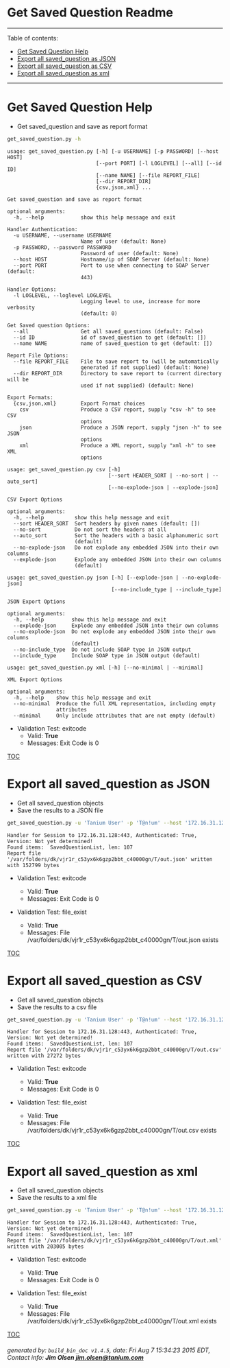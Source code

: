 Get Saved Question Readme
===========================

---------------------------
<a name='toc'>Table of contents:</a>

  * [Get Saved Question Help](#user-content-get-saved-question-help)
  * [Export all saved_question as JSON](#user-content-export-all-saved_question-as-json)
  * [Export all saved_question as CSV](#user-content-export-all-saved_question-as-csv)
  * [Export all saved_question as xml](#user-content-export-all-saved_question-as-xml)

---------------------------

# Get Saved Question Help

  * Get saved_question and save as report format

```bash
get_saved_question.py -h
```

```
usage: get_saved_question.py [-h] [-u USERNAME] [-p PASSWORD] [--host HOST]
                             [--port PORT] [-l LOGLEVEL] [--all] [--id ID]
                             [--name NAME] [--file REPORT_FILE]
                             [--dir REPORT_DIR]
                             {csv,json,xml} ...

Get saved_question and save as report format

optional arguments:
  -h, --help            show this help message and exit

Handler Authentication:
  -u USERNAME, --username USERNAME
                        Name of user (default: None)
  -p PASSWORD, --password PASSWORD
                        Password of user (default: None)
  --host HOST           Hostname/ip of SOAP Server (default: None)
  --port PORT           Port to use when connecting to SOAP Server (default:
                        443)

Handler Options:
  -l LOGLEVEL, --loglevel LOGLEVEL
                        Logging level to use, increase for more verbosity
                        (default: 0)

Get Saved question Options:
  --all                 Get all saved_questions (default: False)
  --id ID               id of saved_question to get (default: [])
  --name NAME           name of saved_question to get (default: [])

Report File Options:
  --file REPORT_FILE    File to save report to (will be automatically
                        generated if not supplied) (default: None)
  --dir REPORT_DIR      Directory to save report to (current directory will be
                        used if not supplied) (default: None)

Export Formats:
  {csv,json,xml}        Export Format choices
    csv                 Produce a CSV report, supply "csv -h" to see CSV
                        options
    json                Produce a JSON report, supply "json -h" to see JSON
                        options
    xml                 Produce a XML report, supply "xml -h" to see XML
                        options

usage: get_saved_question.py csv [-h]
                                 [--sort HEADER_SORT | --no-sort | --auto_sort]
                                 [--no-explode-json | --explode-json]

CSV Export Options

optional arguments:
  -h, --help          show this help message and exit
  --sort HEADER_SORT  Sort headers by given names (default: [])
  --no-sort           Do not sort the headers at all
  --auto_sort         Sort the headers with a basic alphanumeric sort
                      (default)
  --no-explode-json   Do not explode any embedded JSON into their own columns
  --explode-json      Explode any embedded JSON into their own columns
                      (default)

usage: get_saved_question.py json [-h] [--explode-json | --no-explode-json]
                                  [--no-include_type | --include_type]

JSON Export Options

optional arguments:
  -h, --help         show this help message and exit
  --explode-json     Explode any embedded JSON into their own columns
  --no-explode-json  Do not explode any embedded JSON into their own columns
                     (default)
  --no-include_type  Do not include SOAP type in JSON output
  --include_type     Include SOAP type in JSON output (default)

usage: get_saved_question.py xml [-h] [--no-minimal | --minimal]

XML Export Options

optional arguments:
  -h, --help    show this help message and exit
  --no-minimal  Produce the full XML representation, including empty
                attributes
  --minimal     Only include attributes that are not empty (default)
```

  * Validation Test: exitcode
    * Valid: **True**
    * Messages: Exit Code is 0



[TOC](#user-content-toc)


# Export all saved_question as JSON

  * Get all saved_question objects
  * Save the results to a JSON file

```bash
get_saved_question.py -u 'Tanium User' -p 'T@n!um' --host '172.16.31.128' --loglevel 1 --all --file "/var/folders/dk/vjr1r_c53yx6k6gzp2bbt_c40000gn/T/out.json" json
```

```
Handler for Session to 172.16.31.128:443, Authenticated: True, Version: Not yet determined!
Found items:  SavedQuestionList, len: 107
Report file '/var/folders/dk/vjr1r_c53yx6k6gzp2bbt_c40000gn/T/out.json' written with 152799 bytes
```

  * Validation Test: exitcode
    * Valid: **True**
    * Messages: Exit Code is 0

  * Validation Test: file_exist
    * Valid: **True**
    * Messages: File /var/folders/dk/vjr1r_c53yx6k6gzp2bbt_c40000gn/T/out.json exists



[TOC](#user-content-toc)


# Export all saved_question as CSV

  * Get all saved_question objects
  * Save the results to a csv file

```bash
get_saved_question.py -u 'Tanium User' -p 'T@n!um' --host '172.16.31.128' --loglevel 1 --all --file "/var/folders/dk/vjr1r_c53yx6k6gzp2bbt_c40000gn/T/out.csv" csv
```

```
Handler for Session to 172.16.31.128:443, Authenticated: True, Version: Not yet determined!
Found items:  SavedQuestionList, len: 107
Report file '/var/folders/dk/vjr1r_c53yx6k6gzp2bbt_c40000gn/T/out.csv' written with 27272 bytes
```

  * Validation Test: exitcode
    * Valid: **True**
    * Messages: Exit Code is 0

  * Validation Test: file_exist
    * Valid: **True**
    * Messages: File /var/folders/dk/vjr1r_c53yx6k6gzp2bbt_c40000gn/T/out.csv exists



[TOC](#user-content-toc)


# Export all saved_question as xml

  * Get all saved_question objects
  * Save the results to a xml file

```bash
get_saved_question.py -u 'Tanium User' -p 'T@n!um' --host '172.16.31.128' --loglevel 1 --all --file "/var/folders/dk/vjr1r_c53yx6k6gzp2bbt_c40000gn/T/out.xml" xml
```

```
Handler for Session to 172.16.31.128:443, Authenticated: True, Version: Not yet determined!
Found items:  SavedQuestionList, len: 107
Report file '/var/folders/dk/vjr1r_c53yx6k6gzp2bbt_c40000gn/T/out.xml' written with 203005 bytes
```

  * Validation Test: exitcode
    * Valid: **True**
    * Messages: Exit Code is 0

  * Validation Test: file_exist
    * Valid: **True**
    * Messages: File /var/folders/dk/vjr1r_c53yx6k6gzp2bbt_c40000gn/T/out.xml exists



[TOC](#user-content-toc)


###### generated by: `build_bin_doc v1.4.5`, date: Fri Aug  7 15:34:23 2015 EDT, Contact info: **Jim Olsen <jim.olsen@tanium.com>**